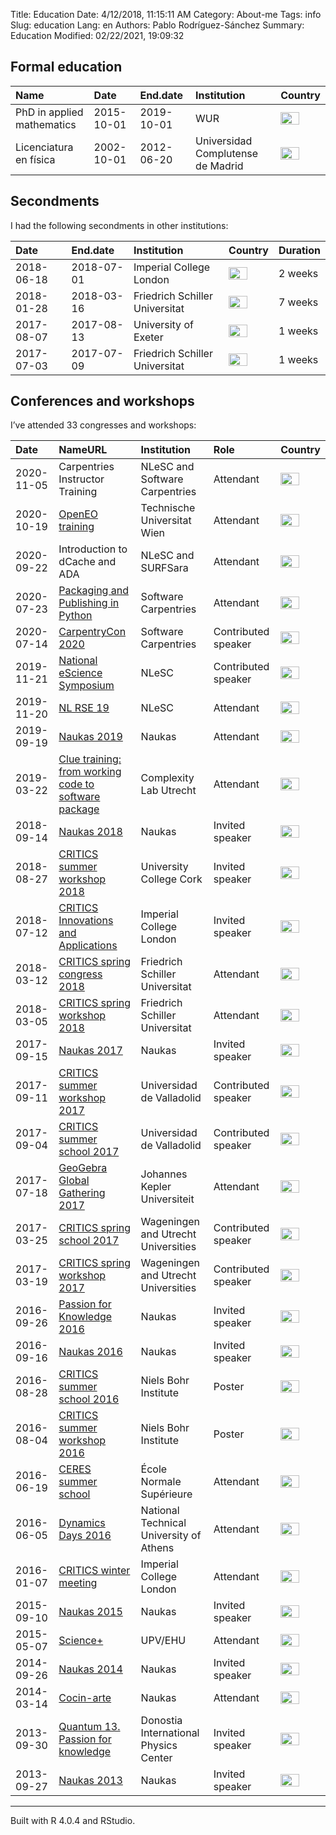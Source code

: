 Title: Education
Date: 4/12/2018, 11:15:11 AM
Category: About-me
Tags: info
Slug: education
Lang: en
Authors: Pablo Rodríguez-Sánchez
Summary: Education
Modified: 02/22/2021, 19:09:32

Formal education
----------------

<table>
<thead>
<tr class="header">
<th style="text-align: left;">Name</th>
<th style="text-align: left;">Date</th>
<th style="text-align: left;">End.date</th>
<th style="text-align: left;">Institution</th>
<th style="text-align: left;">Country</th>
</tr>
</thead>
<tbody>
<tr class="odd">
<td style="text-align: left;">PhD in applied mathematics</td>
<td style="text-align: left;">2015-10-01</td>
<td style="text-align: left;">2019-10-01</td>
<td style="text-align: left;">WUR</td>
<td style="text-align: left;"><img src="http://flagpedia.net/data/flags/mini/nl.png" alt="Drawing" title="Netherlands" style="width: 30px; height: 20px"/></td>
</tr>
<tr class="even">
<td style="text-align: left;">Licenciatura en física</td>
<td style="text-align: left;">2002-10-01</td>
<td style="text-align: left;">2012-06-20</td>
<td style="text-align: left;">Universidad Complutense de Madrid</td>
<td style="text-align: left;"><img src="http://flagpedia.net/data/flags/mini/es.png" alt="Drawing" title="Spain" style="width: 30px; height: 20px"/></td>
</tr>
</tbody>
</table>

Secondments
-----------

I had the following secondments in other institutions:

<table>
<thead>
<tr class="header">
<th style="text-align: left;">Date</th>
<th style="text-align: left;">End.date</th>
<th style="text-align: left;">Institution</th>
<th style="text-align: left;">Country</th>
<th style="text-align: left;">Duration</th>
</tr>
</thead>
<tbody>
<tr class="odd">
<td style="text-align: left;">2018-06-18</td>
<td style="text-align: left;">2018-07-01</td>
<td style="text-align: left;">Imperial College London</td>
<td style="text-align: left;"><img src="http://flagpedia.net/data/flags/mini/gb.png" alt="Drawing" title="United Kingdom" style="width: 30px; height: 20px"/></td>
<td style="text-align: left;">2 weeks</td>
</tr>
<tr class="even">
<td style="text-align: left;">2018-01-28</td>
<td style="text-align: left;">2018-03-16</td>
<td style="text-align: left;">Friedrich Schiller Universitat</td>
<td style="text-align: left;"><img src="http://flagpedia.net/data/flags/mini/de.png" alt="Drawing" title="Germany" style="width: 30px; height: 20px"/></td>
<td style="text-align: left;">7 weeks</td>
</tr>
<tr class="odd">
<td style="text-align: left;">2017-08-07</td>
<td style="text-align: left;">2017-08-13</td>
<td style="text-align: left;">University of Exeter</td>
<td style="text-align: left;"><img src="http://flagpedia.net/data/flags/mini/gb.png" alt="Drawing" title="United Kingdom" style="width: 30px; height: 20px"/></td>
<td style="text-align: left;">1 weeks</td>
</tr>
<tr class="even">
<td style="text-align: left;">2017-07-03</td>
<td style="text-align: left;">2017-07-09</td>
<td style="text-align: left;">Friedrich Schiller Universitat</td>
<td style="text-align: left;"><img src="http://flagpedia.net/data/flags/mini/de.png" alt="Drawing" title="Germany" style="width: 30px; height: 20px"/></td>
<td style="text-align: left;">1 weeks</td>
</tr>
</tbody>
</table>

Conferences and workshops
-------------------------

I’ve attended 33 congresses and workshops:

<table>
<thead>
<tr class="header">
<th style="text-align: left;">Date</th>
<th style="text-align: left;">NameURL</th>
<th style="text-align: left;">Institution</th>
<th style="text-align: left;">Role</th>
<th style="text-align: left;">Country</th>
</tr>
</thead>
<tbody>
<tr class="odd">
<td style="text-align: left;">2020-11-05</td>
<td style="text-align: left;">Carpentries Instructor Training</td>
<td style="text-align: left;">NLeSC and Software Carpentries</td>
<td style="text-align: left;">Attendant</td>
<td style="text-align: left;"><img src="http://flagpedia.net/data/flags/mini/nl.png" alt="Drawing" title="NEtherlands" style="width: 30px; height: 20px"/></td>
</tr>
<tr class="even">
<td style="text-align: left;">2020-10-19</td>
<td style="text-align: left;"><a href="https://openeo.org/news/2020-09-02-openeo-user-workshop.html">OpenEO training</a></td>
<td style="text-align: left;">Technische Universitat Wien</td>
<td style="text-align: left;">Attendant</td>
<td style="text-align: left;"><img src="http://flagpedia.net/data/flags/mini/at.png" alt="Drawing" title="AUstria" style="width: 30px; height: 20px"/></td>
</tr>
<tr class="odd">
<td style="text-align: left;">2020-09-22</td>
<td style="text-align: left;">Introduction to dCache and ADA</td>
<td style="text-align: left;">NLeSC and SURFSara</td>
<td style="text-align: left;">Attendant</td>
<td style="text-align: left;"><img src="http://flagpedia.net/data/flags/mini/nl.png" alt="Drawing" title="NEtherlands" style="width: 30px; height: 20px"/></td>
</tr>
<tr class="even">
<td style="text-align: left;">2020-07-23</td>
<td style="text-align: left;"><a href="https://2020.carpentrycon.org/schedule/#session-20">Packaging and Publishing in Python</a></td>
<td style="text-align: left;">Software Carpentries</td>
<td style="text-align: left;">Attendant</td>
<td style="text-align: left;"><img src="http://flagpedia.net/data/flags/mini/nl.png" alt="Drawing" title="NEtherlands" style="width: 30px; height: 20px"/></td>
</tr>
<tr class="odd">
<td style="text-align: left;">2020-07-14</td>
<td style="text-align: left;"><a href="https://2020.carpentrycon.org/">CarpentryCon 2020</a></td>
<td style="text-align: left;">Software Carpentries</td>
<td style="text-align: left;">Contributed speaker</td>
<td style="text-align: left;"><img src="http://flagpedia.net/data/flags/mini/nl.png" alt="Drawing" title="NEtherlands" style="width: 30px; height: 20px"/></td>
</tr>
<tr class="even">
<td style="text-align: left;">2019-11-21</td>
<td style="text-align: left;"><a href="https://www.esciencesymposium2019.nl/">National eScience Symposium</a></td>
<td style="text-align: left;">NLeSC</td>
<td style="text-align: left;">Contributed speaker</td>
<td style="text-align: left;"><img src="http://flagpedia.net/data/flags/mini/nl.png" alt="Drawing" title="Netherlands" style="width: 30px; height: 20px"/></td>
</tr>
<tr class="odd">
<td style="text-align: left;">2019-11-20</td>
<td style="text-align: left;"><a href="https://nl-rse.org/2019/07/09/NL-RSE-2019.html">NL RSE 19</a></td>
<td style="text-align: left;">NLeSC</td>
<td style="text-align: left;">Attendant</td>
<td style="text-align: left;"><img src="http://flagpedia.net/data/flags/mini/nl.png" alt="Drawing" title="Netherlands" style="width: 30px; height: 20px"/></td>
</tr>
<tr class="even">
<td style="text-align: left;">2019-09-19</td>
<td style="text-align: left;"><a href="https://naukas.com/2019/09/06/programa-definitivo-de-naukas-bilbao-2019/">Naukas 2019</a></td>
<td style="text-align: left;">Naukas</td>
<td style="text-align: left;">Attendant</td>
<td style="text-align: left;"><img src="http://flagpedia.net/data/flags/mini/es.png" alt="Drawing" title="Spain" style="width: 30px; height: 20px"/></td>
</tr>
<tr class="odd">
<td style="text-align: left;">2019-03-22</td>
<td style="text-align: left;"><a href="https://www.uu.nl/en/events/clue-training-22-from-working-code-to-software-package">Clue training: from working code to software package</a></td>
<td style="text-align: left;">Complexity Lab Utrecht</td>
<td style="text-align: left;">Attendant</td>
<td style="text-align: left;"><img src="http://flagpedia.net/data/flags/mini/nl.png" alt="Drawing" title="Netherlands" style="width: 30px; height: 20px"/></td>
</tr>
<tr class="even">
<td style="text-align: left;">2018-09-14</td>
<td style="text-align: left;"><a href="https://naukas.com/2018/09/05/programa-definitivo-de-charlas-para-naukas-bilbao-2018/">Naukas 2018</a></td>
<td style="text-align: left;">Naukas</td>
<td style="text-align: left;">Invited speaker</td>
<td style="text-align: left;"><img src="http://flagpedia.net/data/flags/mini/es.png" alt="Drawing" title="Spain" style="width: 30px; height: 20px"/></td>
</tr>
<tr class="odd">
<td style="text-align: left;">2018-08-27</td>
<td style="text-align: left;"><a href="http://www.criticsitn.eu/wp/?page_id=1813">CRITICS summer workshop 2018</a></td>
<td style="text-align: left;">University College Cork</td>
<td style="text-align: left;">Invited speaker</td>
<td style="text-align: left;"><img src="http://flagpedia.net/data/flags/mini/ie.png" alt="Drawing" title="Ireland" style="width: 30px; height: 20px"/></td>
</tr>
<tr class="even">
<td style="text-align: left;">2018-07-12</td>
<td style="text-align: left;"><a href="http://www3.imperial.ac.uk/newsandeventspggrp/imperialcollege/naturalsciences/mathematics/eventssummary/event_20-6-2018-15-47-29">CRITICS Innovations and Applications</a></td>
<td style="text-align: left;">Imperial College London</td>
<td style="text-align: left;">Invited speaker</td>
<td style="text-align: left;"><img src="http://flagpedia.net/data/flags/mini/gb.png" alt="Drawing" title="United Kingdom" style="width: 30px; height: 20px"/></td>
</tr>
<tr class="odd">
<td style="text-align: left;">2018-03-12</td>
<td style="text-align: left;"><a href="http://www.criticsitn.eu/wp/?page_id=1222">CRITICS spring congress 2018</a></td>
<td style="text-align: left;">Friedrich Schiller Universitat</td>
<td style="text-align: left;">Attendant</td>
<td style="text-align: left;"><img src="http://flagpedia.net/data/flags/mini/de.png" alt="Drawing" title="Germany" style="width: 30px; height: 20px"/></td>
</tr>
<tr class="even">
<td style="text-align: left;">2018-03-05</td>
<td style="text-align: left;"><a href="http://www.criticsitn.eu/wp/?page_id=1222">CRITICS spring workshop 2018</a></td>
<td style="text-align: left;">Friedrich Schiller Universitat</td>
<td style="text-align: left;">Attendant</td>
<td style="text-align: left;"><img src="http://flagpedia.net/data/flags/mini/de.png" alt="Drawing" title="Germany" style="width: 30px; height: 20px"/></td>
</tr>
<tr class="odd">
<td style="text-align: left;">2017-09-15</td>
<td style="text-align: left;"><a href="http://naukas.com/2017/06/07/programa-provisional-de-charlas-naukas-bilbao-2017/">Naukas 2017</a></td>
<td style="text-align: left;">Naukas</td>
<td style="text-align: left;">Invited speaker</td>
<td style="text-align: left;"><img src="http://flagpedia.net/data/flags/mini/es.png" alt="Drawing" title="Spain" style="width: 30px; height: 20px"/></td>
</tr>
<tr class="even">
<td style="text-align: left;">2017-09-11</td>
<td style="text-align: left;"><a href="http://www.criticsitn.eu/wp/?page_id=691">CRITICS summer workshop 2017</a></td>
<td style="text-align: left;">Universidad de Valladolid</td>
<td style="text-align: left;">Contributed speaker</td>
<td style="text-align: left;"><img src="http://flagpedia.net/data/flags/mini/es.png" alt="Drawing" title="Spain" style="width: 30px; height: 20px"/></td>
</tr>
<tr class="odd">
<td style="text-align: left;">2017-09-04</td>
<td style="text-align: left;"><a href="http://www.criticsitn.eu/wp/?page_id=691">CRITICS summer school 2017</a></td>
<td style="text-align: left;">Universidad de Valladolid</td>
<td style="text-align: left;">Contributed speaker</td>
<td style="text-align: left;"><img src="http://flagpedia.net/data/flags/mini/es.png" alt="Drawing" title="Spain" style="width: 30px; height: 20px"/></td>
</tr>
<tr class="even">
<td style="text-align: left;">2017-07-18</td>
<td style="text-align: left;"><a href="https://gathering.geogebra.org">GeoGebra Global Gathering 2017</a></td>
<td style="text-align: left;">Johannes Kepler Universiteit</td>
<td style="text-align: left;">Attendant</td>
<td style="text-align: left;"><img src="http://flagpedia.net/data/flags/mini/at.png" alt="Drawing" title="Austria" style="width: 30px; height: 20px"/></td>
</tr>
<tr class="odd">
<td style="text-align: left;">2017-03-25</td>
<td style="text-align: left;"><a href="http://www.criticsitn.eu/wp/?page_id=281">CRITICS spring school 2017</a></td>
<td style="text-align: left;">Wageningen and Utrecht Universities</td>
<td style="text-align: left;">Contributed speaker</td>
<td style="text-align: left;"><img src="http://flagpedia.net/data/flags/mini/nl.png" alt="Drawing" title="Netherlands" style="width: 30px; height: 20px"/></td>
</tr>
<tr class="even">
<td style="text-align: left;">2017-03-19</td>
<td style="text-align: left;"><a href="http://www.criticsitn.eu/wp/?page_id=281">CRITICS spring workshop 2017</a></td>
<td style="text-align: left;">Wageningen and Utrecht Universities</td>
<td style="text-align: left;">Contributed speaker</td>
<td style="text-align: left;"><img src="http://flagpedia.net/data/flags/mini/nl.png" alt="Drawing" title="Netherlands" style="width: 30px; height: 20px"/></td>
</tr>
<tr class="odd">
<td style="text-align: left;">2016-09-26</td>
<td style="text-align: left;"><a href="http://p4k.dipc.org/es/inicio">Passion for Knowledge 2016</a></td>
<td style="text-align: left;">Naukas</td>
<td style="text-align: left;">Invited speaker</td>
<td style="text-align: left;"><img src="http://flagpedia.net/data/flags/mini/es.png" alt="Drawing" title="Spain" style="width: 30px; height: 20px"/></td>
</tr>
<tr class="even">
<td style="text-align: left;">2016-09-16</td>
<td style="text-align: left;"><a href="http://naukas.com/2016/09/06/programa-definitivo-de-charlas-naukas-bilbao-2016/">Naukas 2016</a></td>
<td style="text-align: left;">Naukas</td>
<td style="text-align: left;">Invited speaker</td>
<td style="text-align: left;"><img src="http://flagpedia.net/data/flags/mini/es.png" alt="Drawing" title="Spain" style="width: 30px; height: 20px"/></td>
</tr>
<tr class="odd">
<td style="text-align: left;">2016-08-28</td>
<td style="text-align: left;"><a href="http://www.criticsitn.eu/wp/?page_id=210">CRITICS summer school 2016</a></td>
<td style="text-align: left;">Niels Bohr Institute</td>
<td style="text-align: left;">Poster</td>
<td style="text-align: left;"><img src="http://flagpedia.net/data/flags/mini/dk.png" alt="Drawing" title="Denmark" style="width: 30px; height: 20px"/></td>
</tr>
<tr class="even">
<td style="text-align: left;">2016-08-04</td>
<td style="text-align: left;"><a href="http://www.criticsitn.eu/wp/?page_id=210">CRITICS summer workshop 2016</a></td>
<td style="text-align: left;">Niels Bohr Institute</td>
<td style="text-align: left;">Poster</td>
<td style="text-align: left;"><img src="http://flagpedia.net/data/flags/mini/dk.png" alt="Drawing" title="Denmark" style="width: 30px; height: 20px"/></td>
</tr>
<tr class="odd">
<td style="text-align: left;">2016-06-19</td>
<td style="text-align: left;"><a href="http://environnement.ens.fr/evenements-scientifiques/ecoles-d-ete/summer-school-resilience-2016/?lang=fr">CERES summer school</a></td>
<td style="text-align: left;">École Normale Supérieure</td>
<td style="text-align: left;">Attendant</td>
<td style="text-align: left;"><img src="http://flagpedia.net/data/flags/mini/fr.png" alt="Drawing" title="France" style="width: 30px; height: 20px"/></td>
</tr>
<tr class="even">
<td style="text-align: left;">2016-06-05</td>
<td style="text-align: left;"><a href="http://dynamicsdays2016.ntua.gr">Dynamics Days 2016</a></td>
<td style="text-align: left;">National Technical University of Athens</td>
<td style="text-align: left;">Attendant</td>
<td style="text-align: left;"><img src="http://flagpedia.net/data/flags/mini/gr.png" alt="Drawing" title="Greece" style="width: 30px; height: 20px"/></td>
</tr>
<tr class="odd">
<td style="text-align: left;">2016-01-07</td>
<td style="text-align: left;"><a href="http://www.criticsitn.eu/wp/?page_id=220">CRITICS winter meeting</a></td>
<td style="text-align: left;">Imperial College London</td>
<td style="text-align: left;">Attendant</td>
<td style="text-align: left;"><img src="http://flagpedia.net/data/flags/mini/gb.png" alt="Drawing" title="United Kingdom" style="width: 30px; height: 20px"/></td>
</tr>
<tr class="even">
<td style="text-align: left;">2015-09-10</td>
<td style="text-align: left;"><a href="http://naukas.com/2015/08/29/programa-definitivo-de-charlas-naukas-bilbao-2015/">Naukas 2015</a></td>
<td style="text-align: left;">Naukas</td>
<td style="text-align: left;">Invited speaker</td>
<td style="text-align: left;"><img src="http://flagpedia.net/data/flags/mini/es.png" alt="Drawing" title="Spain" style="width: 30px; height: 20px"/></td>
</tr>
<tr class="odd">
<td style="text-align: left;">2015-05-07</td>
<td style="text-align: left;"><a href="https://scienceplus.es/science-2015/">Science+</a></td>
<td style="text-align: left;">UPV/EHU</td>
<td style="text-align: left;">Attendant</td>
<td style="text-align: left;"><img src="http://flagpedia.net/data/flags/mini/es.png" alt="Drawing" title="Spain" style="width: 30px; height: 20px"/></td>
</tr>
<tr class="even">
<td style="text-align: left;">2014-09-26</td>
<td style="text-align: left;"><a href="http://naukas.com/2014/09/12/programa-definitivo-naukas-bilbao-2014/">Naukas 2014</a></td>
<td style="text-align: left;">Naukas</td>
<td style="text-align: left;">Invited speaker</td>
<td style="text-align: left;"><img src="http://flagpedia.net/data/flags/mini/es.png" alt="Drawing" title="Spain" style="width: 30px; height: 20px"/></td>
</tr>
<tr class="odd">
<td style="text-align: left;">2014-03-14</td>
<td style="text-align: left;"><a href="http://www.cocin-arte.es">Cocin-arte</a></td>
<td style="text-align: left;">Naukas</td>
<td style="text-align: left;">Attendant</td>
<td style="text-align: left;"><img src="http://flagpedia.net/data/flags/mini/es.png" alt="Drawing" title="Spain" style="width: 30px; height: 20px"/></td>
</tr>
<tr class="even">
<td style="text-align: left;">2013-09-30</td>
<td style="text-align: left;"><a href="http://www.quantum13.eu/es/home.html">Quantum 13. Passion for knowledge</a></td>
<td style="text-align: left;">Donostia International Physics Center</td>
<td style="text-align: left;">Invited speaker</td>
<td style="text-align: left;"><img src="http://flagpedia.net/data/flags/mini/es.png" alt="Drawing" title="Spain" style="width: 30px; height: 20px"/></td>
</tr>
<tr class="odd">
<td style="text-align: left;">2013-09-27</td>
<td style="text-align: left;"><a href="http://naukas.com/2013/09/25/programa-definitivo-y-consejos-para-naukas13/">Naukas 2013</a></td>
<td style="text-align: left;">Naukas</td>
<td style="text-align: left;">Invited speaker</td>
<td style="text-align: left;"><img src="http://flagpedia.net/data/flags/mini/es.png" alt="Drawing" title="Spain" style="width: 30px; height: 20px"/></td>
</tr>
</tbody>
</table>

------------------------------------------------------------------------

Built with R 4.0.4 and RStudio.
